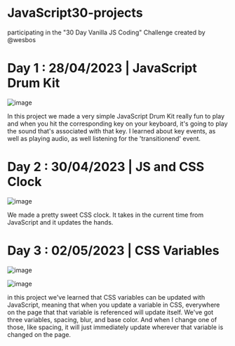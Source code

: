 # JavaScript30-projects
participating in the "30 Day Vanilla JS Coding" Challenge created by @wesbos 

# Day 1 : 28/04/2023 | JavaScript Drum Kit 

![image](https://user-images.githubusercontent.com/80466006/235305569-67122d5d-4e20-48ce-bf7a-ee7451136854.png)


In this project we made a very simple JavaScript Drum Kit really fun to play and when you hit the corresponding key on your keyboard, it's going to play the sound that's associated with that key. I learned about key events, as well as playing audio, as well listening for the 'transitionend' event.

# Day 2 : 30/04/2023 | JS and CSS Clock 

![image](https://user-images.githubusercontent.com/80466006/235352764-d73f79a7-6696-497d-ac5a-11166b81cef1.png)


We made a pretty sweet CSS clock. It takes in the current time from JavaScript and it updates the hands.

# Day 3 : 02/05/2023 | CSS Variables

![image](https://user-images.githubusercontent.com/80466006/235805798-31b00994-15b6-41ad-b2fa-3ce0ce5c56cd.png)

![image](https://user-images.githubusercontent.com/80466006/235805814-373d9761-87c6-421d-b9d1-74263c12d543.png)

in this project we've learned that CSS variables can be updated with JavaScript, meaning that when you update a variable in CSS, everywhere on the page that that variable is referenced will update itself. 
We've got three variables, spacing, blur, and base color. And when I change one of those, like spacing, it will just immediately update wherever that variable is changed on the page.

